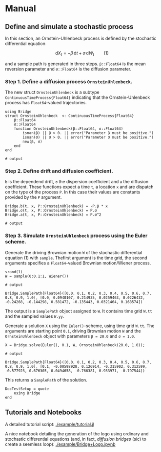 # Manual

## Define and simulate a stochastic process

In this section, an Ornstein-Uhlenbeck process is defined by the
stochastic differential equation

```math
    \mathrm{d} X_t = -β\, \mathrm{d}t + σ\, \mathrm{d} W_t\qquad(1)
```

and a sample path is generated in three steps.
`β::Float64` is the mean reversion parameter 
and `σ::Float64` is the diffusion parameter.

### Step 1. Define a diffusion process `OrnsteinUhlenbeck`.

The new struct `OrnsteinUhlenbeck` is a subtype `ContinuousTimeProcess{Float64}` indicating that the Ornstein-Uhlenbeck process has
`Float64`-valued trajectories.

```jldoctest OrnsteinUhlenbeck
using Bridge
struct OrnsteinUhlenbeck  <: ContinuousTimeProcess{Float64}
    β::Float64
    σ::Float64 
    function OrnsteinUhlenbeck(β::Float64, σ::Float64)
        isnan(β) || β > 0. || error("Parameter β must be positive.")
        isnan(σ) || σ > 0. || error("Parameter σ must be positive.")
        new(β, σ)
    end
end

# output

```

### Step 2. Define drift and diffusion coefficient.

`b` is the dependend drift, `σ` the dispersion coefficient and `a` the
diffusion coefficient. These functions expect a time `t`, a location `x`
and are dispatch on the type of the process `P`. In this case their values are constants provided by the `P` argument.

```jldoctest OrnsteinUhlenbeck
Bridge.b(t, x, P::OrnsteinUhlenbeck) = -P.β * x
Bridge.σ(t, x, P::OrnsteinUhlenbeck) = P.σ
Bridge.a(t, x, P::OrnsteinUhlenbeck) = P.σ^2

# output

```

### Step 3. Simulate `OrnsteinUhlenbeck` process using the Euler scheme.

Generate the driving Brownian motion `W` of the stochastic differential equation (1) with `sample`. Thefirst argument is the time grid, the second arguments specifies a `Float64`-valued Brownian motion/Wiener process.

```jldoctest OrnsteinUhlenbeck
srand(1)
W = sample(0:0.1:1, Wiener())

# output

Bridge.SamplePath{Float64}([0.0, 0.1, 0.2, 0.3, 0.4, 0.5, 0.6, 0.7, 0.8, 0.9, 1.0], [0.0, 0.0940107, 0.214935, 0.0259463, 0.0226432, -0.24268, -0.144298, 0.581472, -0.135443, 0.0321464, 0.168574])
```

The output is a `SamplePath` object assigned to `W`. It contains time grid `W.tt` and the sampled values `W.yy`.

Generate a solution `X` using the `Euler()`-scheme, using time grid `W.tt`. The arguments are
starting point `0.1`, driving Brownian motion `W` and the `OrnsteinUhlenbeck` object with parameters `β = 20.0` and
`σ = 1.0`.

```jldoctest OrnsteinUhlenbeck
X = Bridge.solve(Euler(), 0.1, W, OrnsteinUhlenbeck(20.0, 1.0));

# output

Bridge.SamplePath{Float64}([0.0, 0.1, 0.2, 0.3, 0.4, 0.5, 0.6, 0.7, 0.8, 0.9, 1.0], [0.1, -0.00598928, 0.126914, -0.315902, 0.312599, -0.577923, 0.676305, 0.0494658, -0.766381, 0.933971, -0.797544])
```

This returns a `SamplePath` of the solution.

```@meta
DocTestSetup = quote
    using Bridge
end
```

## Tutorials and Notebooks

A detailed tutorial script:
[./example/tutorial.jl](https://www.github.com/mschauer/Bridge.jl/example/tutorial.jl)

A nice notebook detailing the generation of the logo using ordinary and stochastic differential equations (and, in fact, *diffusion bridges* (sic) to create a seemless loop):
[./example/Bridge+Logo.ipynb](https://github.com/mschauer/Bridge.jl/blob/master/example/Bridge%2BLogo.ipynb)